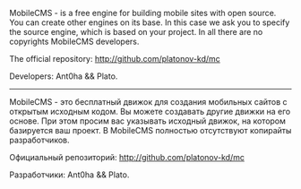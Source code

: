 MobileCMS - is a free engine for building mobile sites with open source. You can create other engines on its base. In this case we ask you to specify the source engine, which is based on your project. In all there are no copyrights MobileCMS developers.

The official repository:
http://github.com/platonov-kd/mc

Developers: Ant0ha && Plato.

---

MobileCMS - это бесплатный движок для создания мобильных сайтов с открытым исходным кодом. Вы можете создавать другие движки на его основе. При этом просим вас указывать исходный движок, на котором базируется ваш проект. В MobileCMS полностью отсутствуют копирайты разработчиков.

Официальный репозиторий:
http://github.com/platonov-kd/mc

Разработчики: Ant0ha && Plato.
